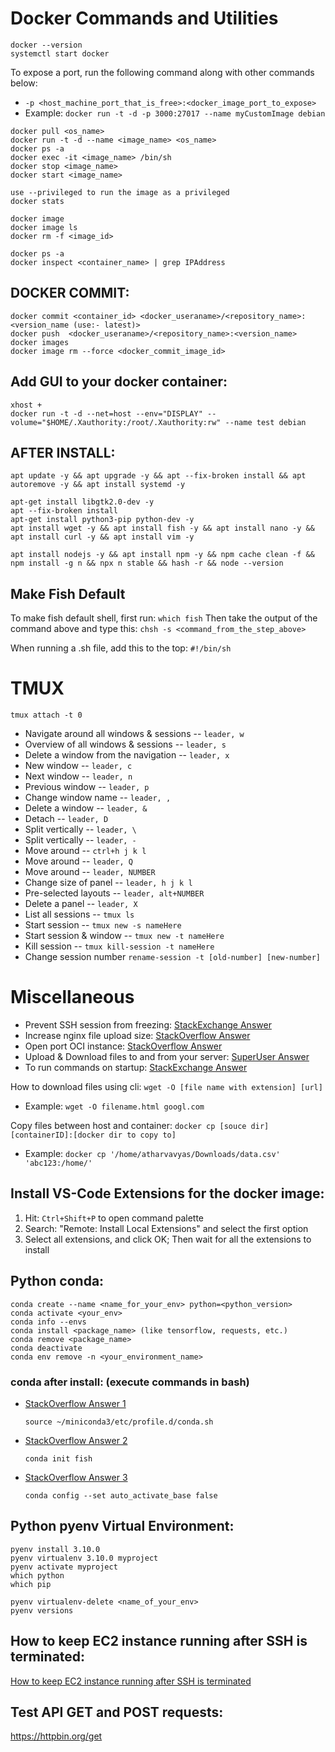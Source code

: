 # Docker Commands and Utilities

```
docker --version
systemctl start docker
```

To expose a port, run the following command along with other commands below:
- `-p <host_machine_port_that_is_free>:<docker_image_port_to_expose>`
- Example: `docker run -t -d -p 3000:27017 --name myCustomImage debian`

```
docker pull <os_name>
docker run -t -d --name <image_name> <os_name>
docker ps -a
docker exec -it <image_name> /bin/sh
docker stop <image_name>
docker start <image_name>

use --privileged to run the image as a privileged
docker stats

docker image
docker image ls
docker rm -f <image_id>

docker ps -a
docker inspect <container_name> | grep IPAddress
```

## DOCKER COMMIT:
```
docker commit <container_id> <docker_useraname>/<repository_name>:<version_name (use:- latest)>
docker push  <docker_useraname>/<repository_name>:<version_name>
docker images
docker image rm --force <docker_commit_image_id>
```

## Add GUI to your docker container:
```
xhost +
docker run -t -d --net=host --env="DISPLAY" --volume="$HOME/.Xauthority:/root/.Xauthority:rw" --name test debian
```

## AFTER INSTALL:
```
apt update -y && apt upgrade -y && apt --fix-broken install && apt autoremove -y && apt install systemd -y

apt-get install libgtk2.0-dev -y
apt --fix-broken install
apt-get install python3-pip python-dev -y
apt install wget -y && apt install fish -y && apt install nano -y && apt install curl -y && apt install vim -y

apt install nodejs -y && apt install npm -y && npm cache clean -f && npm install -g n && npx n stable && hash -r && node --version
```

## Make Fish Default
To make fish default shell, first run: `which fish`
Then take the output of the command above and type this: `chsh -s <command_from_the_step_above>`

When running a .sh file, add this to the top: `#!/bin/sh`

# TMUX

```
tmux attach -t 0
```
- Navigate around all windows & sessions -- `leader, w`
- Overview of all windows & sessions -- `leader, s`
- Delete a window from the navigation -- `leader, x`
- New window -- `leader, c`
- Next window -- `leader, n`
- Previous window -- `leader, p`
- Change window name -- `leader, ,`
- Delete a window -- `leader, &`
- Detach -- `leader, D`
- Split vertically -- `leader, \`
- Split vertically -- `leader, -`
- Move around -- `ctrl+h j k l`
- Move around -- `leader, Q`
- Move around -- `leader, NUMBER`
- Change size of panel -- `leader, h j k l`
- Pre-selected layouts -- `leader, alt+NUMBER`
- Delete a panel -- `leader, X`
- List all sessions -- `tmux ls`
- Start session -- `tmux new -s nameHere`
- Start session & window -- `tmux new -t nameHere`
- Kill session -- `tmux kill-session -t nameHere`
- Change session number `rename-session -t [old-number] [new-number]`

# Miscellaneous

- Prevent SSH session from freezing: [StackExchange Answer](https://unix.stackexchange.com/a/200256)
- Increase nginx file upload size: [StackOverflow Answer](https://stackoverflow.com/a/26717238)
- Open port OCI instance: [StackOverflow Answer](https://stackoverflow.com/a/54810101)
- Upload & Download files to and from your server: [SuperUser Answer](https://superuser.com/a/850743)
- To run commands on startup: [StackExchange Answer](https://unix.stackexchange.com/a/637875)

How to download files using cli: `wget -O [file name with extension] [url]`
- Example: `wget -O filename.html googl.com`

Copy files between host and container: `docker cp [souce dir] [containerID]:[docker dir to copy to]`
- Example: `docker cp '/home/atharvavyas/Downloads/data.csv' 'abc123:/home/'`

## Install VS-Code Extensions for the docker image:
1. Hit: `Ctrl+Shift+P` to open command palette
2. Search: "Remote: Install Local Extensions" and select the first option
3. Select all extensions, and click OK; Then wait for all the extensions to install

## Python conda:
```
conda create --name <name_for_your_env> python=<python_version>
conda activate <your_env>
conda info --envs
conda install <package_name> (like tensorflow, requests, etc.)
conda remove <package_name>
conda deactivate
conda env remove -n <your_environment_name>
```

### conda after install: (execute commands in bash)
- [StackOverflow Answer 1](https://stackoverflow.com/a/64815977)
  ```
  source ~/miniconda3/etc/profile.d/conda.sh
  ```
- [StackOverflow Answer 2](https://stackoverflow.com/a/58760411)
  ```
  conda init fish
  ```
- [StackOverflow Answer 3](https://stackoverflow.com/a/54560785)
  ```
  conda config --set auto_activate_base false
  ```

## Python pyenv Virtual Environment:
```
pyenv install 3.10.0
pyenv virtualenv 3.10.0 myproject
pyenv activate myproject
which python
which pip

pyenv virtualenv-delete <name_of_your_env>
pyenv versions
```

## How to keep EC2 instance running after SSH is terminated:
[How to keep EC2 instance running after SSH is terminated](https://dev.to/akhileshthite/how-to-keep-ec2-instance-running-after-ssh-is-terminated-45k8)


## Test API GET and POST requests:
https://httpbin.org/get
